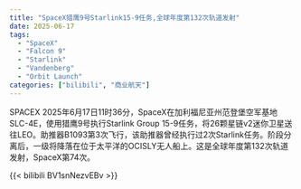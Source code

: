 ```yaml
---
title: "SpaceX猎鹰9号Starlink15-9任务,全球年度第132次轨道发射"
date: 2025-06-17
tags:
  - "SpaceX"
  - "Falcon 9"
  - "Starlink"
  - "Vandenberg"
  - "Orbit Launch"
categories: ["bilibili", "商业航天"]
---
```


SPACEX
2025年6月17日11时36分，SpaceX在加利福尼亚州范登堡空军基地SLC-4E，使用猎鹰9号执行Starlink Group 15-9任务，将26颗星链v2迷你卫星送往LEO。助推器B1093第3次飞行，该助推器曾经执行过2次Starlink任务。阶段分离后，一级将降落在位于太平洋的OCISLY无人船上。这是全球年度第132次轨道发射，SpaceX第74次。

{{< bilibili BV1snNezvEBv >}}